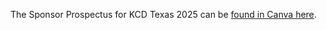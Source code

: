 The Sponsor Prospectus for KCD Texas 2025 can be [found in Canva here](https://www.canva.com/design/DAGDhj0pHog/AiKnNhlFfeg3DTG_N3hz5A/view?).
